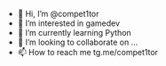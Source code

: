 - 👋 Hi, I’m @compet1tor
- 👀 I’m interested in gamedev
- 🌱 I’m currently learning Python 
- 💞️ I’m looking to collaborate on ...
- 📫 How to reach me tg.me/compet1tor

<!---
compet1tor/compet1tor is a ✨ special ✨ repository because its `README.md` (this file) appears on your GitHub profile.
You can click the Preview link to take a look at your changes.
--->
